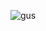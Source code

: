 ![gus](https://user-images.githubusercontent.com/75574622/189493558-8f66f15e-3c5c-4e77-af1a-ad792266778f.gif)
